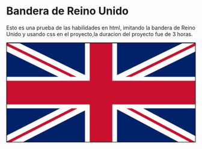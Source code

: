 # Bandera de Reino Unido

Esto es una prueba de las habilidades en html, imitando la bandera de Reino Unido
y usando css en el proyecto,la duracion del proyecto fue de 3 horas.


![Demo](./img/prueba.png)